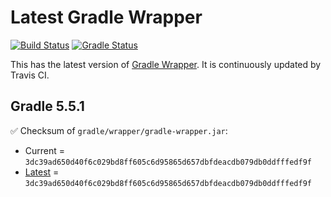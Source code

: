 # Latest Gradle Wrapper 

[![Build Status](https://travis-ci.org/int128/latest-gradle-wrapper.svg?branch=master)](https://travis-ci.org/int128/latest-gradle-wrapper)
[![Gradle Status](https://gradleupdate.appspot.com/int128/latest-gradle-wrapper/status.svg?branch=master)](https://gradleupdate.appspot.com/int128/latest-gradle-wrapper/status)

This has the latest version of [Gradle Wrapper](https://docs.gradle.org/current/userguide/gradle_wrapper.html).
It is continuously updated by Travis CI.

## Gradle 5.5.1

✅ Checksum of `gradle/wrapper/gradle-wrapper.jar`:

- Current = `3dc39ad650d40f6c029bd8ff605c6d95865d657dbfdeacdb079db0ddfffedf9f`
- [Latest](https://services.gradle.org/distributions/gradle-5.5.1-wrapper.jar.sha256) = `3dc39ad650d40f6c029bd8ff605c6d95865d657dbfdeacdb079db0ddfffedf9f`
